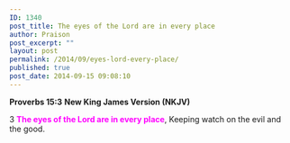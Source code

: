 ```yaml
---
ID: 1340
post_title: The eyes of the Lord are in every place
author: Praison
post_excerpt: ""
layout: post
permalink: /2014/09/eyes-lord-every-place/
published: true
post_date: 2014-09-15 09:08:10
---
```

<strong>Proverbs 15:3</strong>
<strong> New King James Version (NKJV)</strong>

3 <span style="color: #ff00ff;"><strong>The eyes of the Lord are in every place</strong></span>,
Keeping watch on the evil and the good.